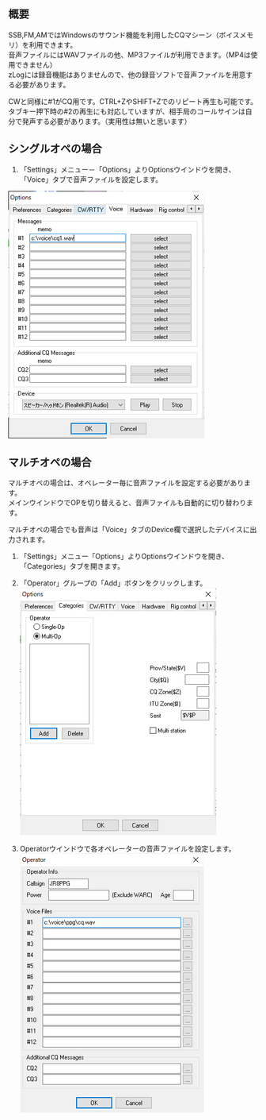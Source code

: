 ## 概要

SSB,FM,AMではWindowsのサウンド機能を利用したCQマシーン（ボイスメモリ）を利用できます。  
音声ファイルにはWAVファイルの他、MP3ファイルが利用できます。（MP4は使用できません）  
zLogには録音機能はありませんので、他の録音ソフトで音声ファイルを用意する必要があります。  

CWと同様に#1がCQ用です。CTRL+ZやSHIFT+Zでのリピート再生も可能です。  
タブキー押下時の#2の再生にも対応していますが、相手局のコールサインは自分で発声する必要があります。（実用性は無いと思います）  

## シングルオペの場合

1. 「Settings」メニュー－「Options」よりOptionsウインドウを開き、「Voice」タブで音声ファイルを設定します。  

![VOICE](https://github.com/jr8ppg/zLog/blob/images/voicemem1.png)

## マルチオペの場合

マルチオペの場合は、オペレーター毎に音声ファイルを設定する必要があります。  
メインウインドウでOPを切り替えると、音声ファイルも自動的に切り替わります。 

マルチオペの場合でも音声は「Voice」タブのDevice欄で選択したデバイスに出力されます。   

1. 「Settings」メニュー「Options」よりOptionsウインドウを開き、「Categories」タブを開きます。  
1. 「Operator」グループの「Add」ボタンをクリックします。  
![VOICE](https://github.com/jr8ppg/zLog/blob/images/voicemem2.png)

1. Operatorウインドウで各オペレーターの音声ファイルを設定します。  
![VOICE](https://github.com/jr8ppg/zLog/blob/images/voicemem3.png)

